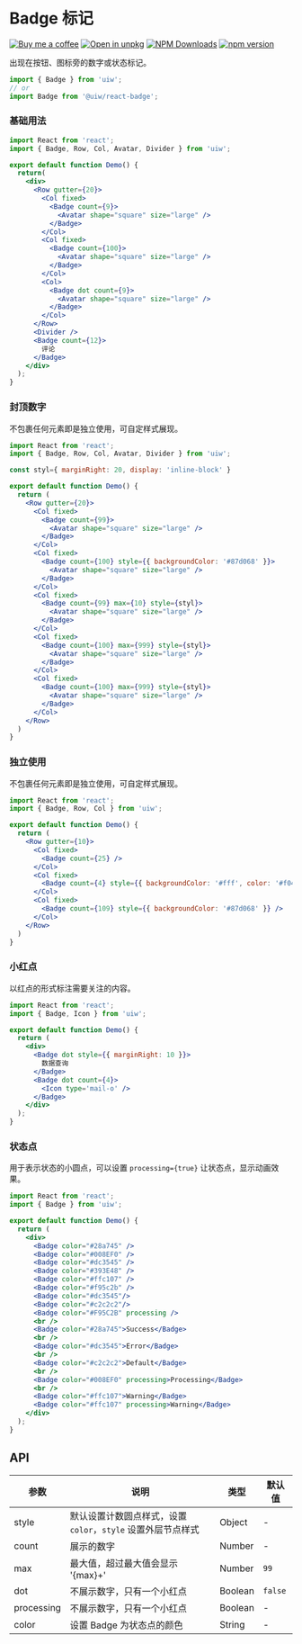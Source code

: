 Badge 标记
===

[![Buy me a coffee](https://img.shields.io/badge/Buy%20me%20a%20coffee-048754?logo=buymeacoffee)](https://jaywcjlove.github.io/#/sponsor)
[![Open in unpkg](https://img.shields.io/badge/Open%20in-unpkg-blue)](https://uiwjs.github.io/npm-unpkg/#/pkg/@uiw/react-badge/file/README.md)
[![NPM Downloads](https://img.shields.io/npm/dm/@uiw/react-badge.svg?style=flat)](https://www.npmjs.com/package/@uiw/react-badge)
[![npm version](https://img.shields.io/npm/v/@uiw/react-badge.svg?label=@uiw/react-badge)](https://npmjs.com/@uiw/react-badge)

出现在按钮、图标旁的数字或状态标记。

```jsx
import { Badge } from 'uiw';
// or
import Badge from '@uiw/react-badge';
```

### 基础用法

```jsx mdx:preview
import React from 'react';
import { Badge, Row, Col, Avatar, Divider } from 'uiw';

export default function Demo() {
  return(
    <div>
      <Row gutter={20}>
        <Col fixed>
          <Badge count={9}>
            <Avatar shape="square" size="large" />
          </Badge>
        </Col>
        <Col fixed>
          <Badge count={100}>
            <Avatar shape="square" size="large" />
          </Badge>
        </Col>
        <Col>
          <Badge dot count={9}>
            <Avatar shape="square" size="large" />
          </Badge>
        </Col>
      </Row>
      <Divider />
      <Badge count={12}>
        评论
      </Badge>
    </div>
  );
}
```

### 封顶数字

不包裹任何元素即是独立使用，可自定样式展现。

```jsx mdx:preview
import React from 'react';
import { Badge, Row, Col, Avatar, Divider } from 'uiw';

const styl={ marginRight: 20, display: 'inline-block' }

export default function Demo() {
  return (
    <Row gutter={20}>
      <Col fixed>
        <Badge count={99}>
          <Avatar shape="square" size="large" />
        </Badge>
      </Col>
      <Col fixed>
        <Badge count={100} style={{ backgroundColor: '#87d068' }}>
          <Avatar shape="square" size="large" />
        </Badge>
      </Col>
      <Col fixed>
        <Badge count={99} max={10} style={styl}>
          <Avatar shape="square" size="large" />
        </Badge>
      </Col>
      <Col fixed>
        <Badge count={100} max={999} style={styl}>
          <Avatar shape="square" size="large" />
        </Badge>
      </Col>
      <Col fixed>
        <Badge count={100} max={999} style={styl}>
          <Avatar shape="square" size="large" />
        </Badge>
      </Col>
    </Row>
  )
}
```

### 独立使用

不包裹任何元素即是独立使用，可自定样式展现。

```jsx mdx:preview
import React from 'react';
import { Badge, Row, Col } from 'uiw';

export default function Demo() {
  return (
    <Row gutter={10}>
      <Col fixed>
        <Badge count={25} />
      </Col>
      <Col fixed>
        <Badge count={4} style={{ backgroundColor: '#fff', color: '#f04134', boxShadow: 'rgb(217, 217, 217) 0px 0px 0px 1px inset' }} /> 
      </Col>
      <Col fixed>
        <Badge count={109} style={{ backgroundColor: '#87d068' }} /> 
      </Col>
    </Row>
  )
}
```

### 小红点

以红点的形式标注需要关注的内容。

```jsx mdx:preview
import React from 'react';
import { Badge, Icon } from 'uiw';

export default function Demo() {
  return (
    <div>
      <Badge dot style={{ marginRight: 10 }}>
        数据查询
      </Badge>
      <Badge dot count={4}>
        <Icon type='mail-o' />
      </Badge>
    </div>
  );
}
```

### 状态点

用于表示状态的小圆点，可以设置 `processing={true}` 让状态点，显示动画效果。

```jsx mdx:preview
import React from 'react';
import { Badge } from 'uiw';

export default function Demo() {
  return (
    <div>
      <Badge color="#28a745" />
      <Badge color="#008EF0" />
      <Badge color="#dc3545" />
      <Badge color="#393E48" />
      <Badge color="#ffc107" />
      <Badge color="#f95c2b" />
      <Badge color="#dc3545"/>
      <Badge color="#c2c2c2"/>
      <Badge color="#F95C2B" processing />
      <br />
      <Badge color="#28a745">Success</Badge>
      <br />
      <Badge color="#dc3545">Error</Badge>
      <br />
      <Badge color="#c2c2c2">Default</Badge>
      <br />
      <Badge color="#008EF0" processing>Processing</Badge>
      <br />
      <Badge color="#ffc107">Warning</Badge>
      <Badge color="#ffc107" processing>Warning</Badge>
    </div>
  );
}
```

## API

| 参数 | 说明 | 类型 | 默认值 |
|--------- |-------- |--------- |-------- |
| style | 默认设置计数圆点样式，设置 `color`，`style` 设置外层节点样式 | Object | - |
| count | 展示的数字 | Number | - |
| max | 最大值，超过最大值会显示 '{max}+' | Number | `99` |
| dot | 不展示数字，只有一个小红点 | Boolean | `false` |
| processing | 不展示数字，只有一个小红点 | Boolean | - |
| color | 设置 Badge 为状态点的颜色 | String | - |
